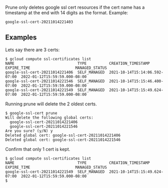 Prune only deletes google ssl cert resources if the cert name has a timestamp at the end with 14 digits as the format.  Example:

    google-ssl-cert-20211014221403

## Examples

Lets say there are 3 certs:

    $ gcloud compute ssl-certificates list
    NAME                            TYPE          CREATION_TIMESTAMP             EXPIRE_TIME                    MANAGED_STATUS
    google-ssl-cert-20211014221406  SELF_MANAGED  2021-10-14T15:14:06.592-07:00  2022-01-12T15:59:59.000-08:00
    google-ssl-cert-20211014221546  SELF_MANAGED  2021-10-14T15:15:46.400-07:00  2022-01-12T15:59:59.000-08:00
    google-ssl-cert-20211014221549  SELF_MANAGED  2021-10-14T15:15:49.624-07:00  2022-01-12T15:59:59.000-08:00

Running prune will delete the 2 oldest certs.

    $ google-ssl-cert prune
    Will delete the following global certs:
      google-ssl-cert-20211014221406
      google-ssl-cert-20211014221546
    Are you sure? (y/N) y
    Deleted global cert: google-ssl-cert-20211014221406
    Deleted global cert: google-ssl-cert-20211014221546

Confirm that only 1 cert is kept.

    $ gcloud compute ssl-certificates list
    NAME                            TYPE          CREATION_TIMESTAMP             EXPIRE_TIME                    MANAGED_STATUS
    google-ssl-cert-20211014221549  SELF_MANAGED  2021-10-14T15:15:49.624-07:00  2022-01-12T15:59:59.000-08:00
    $